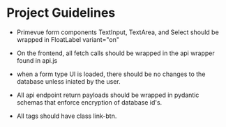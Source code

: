 # Project Guidelines
    
* Primevue form components TextInput, TextArea, and Select should be wrapped in FloatLabel variant="on"

* On the frontend, all fetch calls should be wrapped in the api wrapper found in api.js

* when a form type UI is loaded, there should be no changes to the database unless iniated by the user. 

* All api endpoint return payloads should be wrapped in pydantic schemas that enforce encryption of database id's.

* All <a> tags should have class link-btn. 